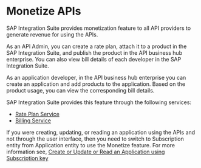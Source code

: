 <!-- loiofcdc89b5c4884d5e8cfb32c5914943ab -->

# Monetize APIs

SAP Integration Suite provides monetization feature to all API providers to generate revenue for using the APIs.

As an API Admin, you can create a rate plan, attach it to a product in the SAP Integration Suite, and publish the product in the API business hub enterprise. You can also view bill details of each developer in the SAP Integration Suite.

As an application developer, in the API business hub enterprise you can create an application and add products to the application. Based on the product usage, you can view the corresponding bill details.

SAP Integration Suite provides this feature through the following services:

-   [Rate Plan Service](rate-plan-service-f4537ce.md)
-   [Billing Service](billing-service-1e20fb5.md)

If you were creating, updating, or reading an application using the APIs and not through the user interface, then you need to switch to Subscription entity from Application entity to use the Monetize feature. For more information see, [Create or Update or Read an Application using Subscription key](create-or-update-or-read-an-application-using-subscription-key-e2645b5.md) 

